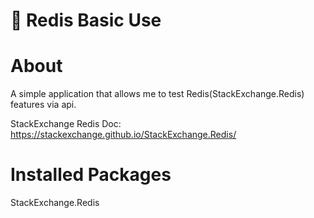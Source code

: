 # :key: Redis Basic Use

# About
A simple application that allows me to test Redis(StackExchange.Redis) features via api.

StackExchange Redis Doc: https://stackexchange.github.io/StackExchange.Redis/

# Installed Packages
StackExchange.Redis
